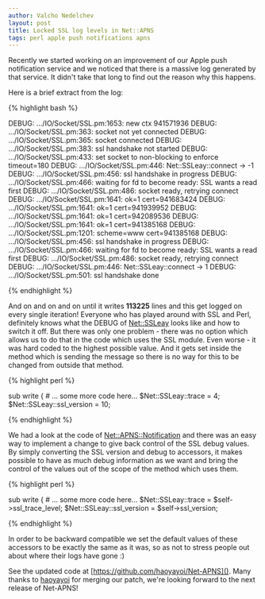 ```yaml
---
author: Valcho Nedelchev
layout: post
title: Locked SSL log levels in Net::APNS
tags: perl apple push notifications apns
---
```


Recently we started working on an improvement of our Apple push notification service and we noticed that there is a massive log generated by that service. It didn't take that long to find out the reason why this happens.

Here is a brief extract from the log:

{% highlight bash %}

DEBUG: .../IO/Socket/SSL.pm:1653: new ctx 941571936
DEBUG: .../IO/Socket/SSL.pm:363: socket not yet connected
DEBUG: .../IO/Socket/SSL.pm:365: socket connected
DEBUG: .../IO/Socket/SSL.pm:383: ssl handshake not started
DEBUG: .../IO/Socket/SSL.pm:433: set socket to non-blocking to enforce timeout=180
DEBUG: .../IO/Socket/SSL.pm:446: Net::SSLeay::connect -> -1
DEBUG: .../IO/Socket/SSL.pm:456: ssl handshake in progress
DEBUG: .../IO/Socket/SSL.pm:466: waiting for fd to become ready: SSL wants a read first
DEBUG: .../IO/Socket/SSL.pm:486: socket ready, retrying connect
DEBUG: .../IO/Socket/SSL.pm:1641: ok=1 cert=941683424
DEBUG: .../IO/Socket/SSL.pm:1641: ok=1 cert=941939952
DEBUG: .../IO/Socket/SSL.pm:1641: ok=1 cert=942089536
DEBUG: .../IO/Socket/SSL.pm:1641: ok=1 cert=941385168
DEBUG: .../IO/Socket/SSL.pm:1201: scheme=www cert=941385168
DEBUG: .../IO/Socket/SSL.pm:456: ssl handshake in progress
DEBUG: .../IO/Socket/SSL.pm:466: waiting for fd to become ready: SSL wants a read first
DEBUG: .../IO/Socket/SSL.pm:486: socket ready, retrying connect
DEBUG: .../IO/Socket/SSL.pm:446: Net::SSLeay::connect -> 1
DEBUG: .../IO/Socket/SSL.pm:501: ssl handshake done

{% endhighlight %}

And on and on and on until it writes __113225__ lines and this get logged on every single iteration! Everyone who has played around with SSL and Perl, definitely knows what the DEBUG of [Net::SSLeay](https://metacpan.org/pod/distribution/Net-SSLeay/lib/Net/SSLeay.pod) looks like and how to switch it off. But there was only one problem - there was no option which allows us to do that in the code which uses the SSL module. Even worse - it was hard coded to the highest possible value. And it gets set inside the method which is sending the message so there is no way for this to be changed from outside that method.

{% highlight perl %}

sub write {
    # ... some more code here...
    $Net::SSLeay::trace       = 4;
    $Net::SSLeay::ssl_version = 10;

{% endhighlight %}

We had a look at the code of [Net::APNS::Notification](https://metacpan.org/pod/Net::APNS::Notification) and there was an easy way to implement a change to give back control of the SSL debug values. By simply converting the SSL version and debug to accessors, it makes possible to have as much debug information as we want and bring the control of the values out of the scope of the method which uses them.

{% highlight perl %}

sub write {
    # ... some more code here...
    $Net::SSLeay::trace       = $self->ssl_trace_level;
    $Net::SSLeay::ssl_version = $self->ssl_version;

{% endhighlight %}

In order to be backward compatible we set the default values of these accessors
to be exactly the same as it was, so as not to stress people out about where their logs have gone :)

See the updated code at [https://github.com/haoyayoi/Net-APNS](). Many thanks to [haoyayoi](https://github.com/haoyayoi) for merging our patch, we're looking forward to the next release of Net-APNS!

